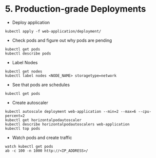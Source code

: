 # 5. Production-grade Deployments

* Deploy application
```
kubectl apply -f web-application/deployment/
```
* Check pods and figure out why pods are pending
```
kubectl get pods
kubectl describe pods
```
* Label Nodes
```
kubectl get nodes
kubectl label nodes <NODE_NAME> storagetype=network 
```
* See that pods are schedules
```
kubectl get pods
```
* Create autoscaler
```
kubectl autoscale deployment web-application --min=2 --max=6 --cpu-percent=2
kubectl get horizontalpodautoscaler
kubectl describe horizontalpodautoscalers web-application
kubectl top pods
```
* Watch pods and create traffic
```
watch kubectl get pods
ab -c 100 -n 1000 http://<IP_ADDRESS>/
```

